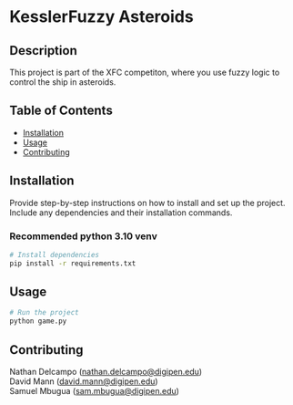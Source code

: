 # KesslerFuzzy Asteroids

## Description

This project is part of the XFC competiton, where you use fuzzy logic to control the ship in asteroids.

## Table of Contents

- [Installation](#installation)
- [Usage](#usage)
- [Contributing](#contributing)
## Installation

Provide step-by-step instructions on how to install and set up the project. Include any dependencies and their installation commands.

### Recommended python 3.10 venv

```bash
# Install dependencies
pip install -r requirements.txt
```

## Usage
```bash
# Run the project
python game.py
```

## Contributing
Nathan Delcampo (nathan.delcampo@digipen.edu)\
David Mann      (david.mann@digipen.edu)\
Samuel Mbugua   (sam.mbugua@digipen.edu)